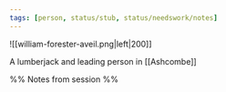 ```yaml
---
tags: [person, status/stub, status/needswork/notes]
---
```


![[william-forester-aveil.png|left|200]]

A lumberjack and leading person in [[Ashcombe]]

%% Notes from session %%